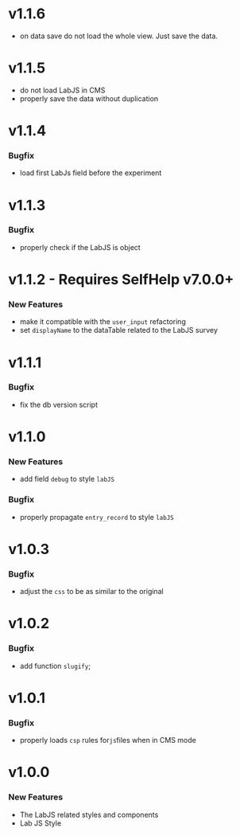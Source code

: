 # v1.1.6
 - on data save do not load the whole view. Just save the data.

# v1.1.5
 - do not load LabJS in CMS
 - properly save the data without duplication

# v1.1.4
### Bugfix
 - load first LabJs field before the experiment

# v1.1.3
### Bugfix
 - properly check if the LabJS is object

# v1.1.2 - Requires SelfHelp v7.0.0+
### New Features
 - make it compatible with the `user_input` refactoring
 - set `displayName` to the dataTable related to the LabJS survey

# v1.1.1
### Bugfix
 - fix the db version script

# v1.1.0
### New Features
 - add field `debug` to style `labJS`

### Bugfix
 - properly propagate `entry_record` to style `labJS`

# v1.0.3
### Bugfix
 - adjust the `css` to be as similar to the original

# v1.0.2
### Bugfix
 - add function `slugify`;

# v1.0.1
### Bugfix

- properly loads `csp` rules for`js`files when in CMS mode

# v1.0.0
### New Features

 - The LabJS related styles and components
 - Lab JS Style

